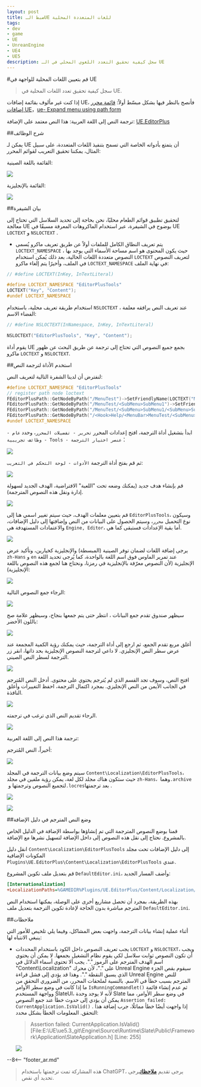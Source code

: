 ```yaml
---
layout: post
title: ضبط الـUE للغات المتعددة المحلية
tags:
- dev
- game
- UE
- UnreanEngine
- UE4
- UE5
description: سجل كيفية تحقيق التعدد اللغوي المحلي في الـ UE
---
```


<meta property="og:title" content="UE 设置本地化多语言" />

#قم بتعيين اللغات المحلية للواجهة في UE

> سجل كيفية تحقيق تعدد اللغات المحلية في UE.

إذا كنت غير مألوف بقائمة إضافات UE، فأنصح بالنظر فيها بشكل مبسّط أولاً: [قائمة محرر إضافات UE](ue-扩展编辑器菜单.md)，[ue- Expand menu using path form](ue-使用路径形式扩展菜单.md)

ترجمة النص إلى اللغة العربية:
هذا النص معتمد على الإضافة: [UE.EditorPlus](https://github.com/disenone/UE.EditorPlus)

##شرح الوظائف

يمكن لـ UE أن يتمتع بأدواته الخاصة التي تسمح بتنفيذ اللغات المتعددة، على سبيل المثال، يمكننا تحقيق التعريب لقوائم المحرر:

القائمة باللغة الصينية:

![](assets/img/2023-ue-localization/chinese.png)

القائمة بالإنجليزية:

![](assets/img/2023-ue-localization/english.png)

##بيان الشيفرة

لتحقيق تطبيق قوائم الطعام محليًا، نحن بحاجة إلى تحديد السلاسل التي تحتاج إلى معالجة UE بوضوح في الشيفرة، عبر استخدام الماكروهات المعرفة مسبقًا في UE `LOCTEXT` و `NSLOCTEXT` .

- يتم تعريف النطاق الكامل للملفات أولاً عن طريق تعريف ماكرو يُسمى `LOCTEXT_NAMESPACE` ، حيث يكون المحتوى هو اسم مساحة الأسماء التي يوجد بها النصوص متعددة اللغات الحالية، بعد ذلك يُمكن استخدام `LOCTEXT` لتعريف النصوص في الملف، وأخيرًا يتم إلغاء ماكرو `LOCTEXT_NAMESPACE` في نهاية الملف:


```cpp
// #define LOCTEXT(InKey, InTextLiteral)

#define LOCTEXT_NAMESPACE "EditorPlusTools"
LOCTEXT("Key", "Content");
#undef LOCTEXT_NAMESPACE

```

استخدام طريقة تعريف محلية، باستخدام `NSLOCTEXT` ، عند تعريف النص يرافقه معلمة الفضاء الاسم:

```cpp
// #define NSLOCTEXT(InNamespace, InKey, InTextLiteral)

NSLOCTEXT("EditorPlusTools", "Key", "Content");
```

يقوم أداة UE بجمع جميع النصوص التي تحتاج إلى ترجمة عن طريق البحث عن ظهور ماكرو `LOCTEXT` و `NSLOCTEXT`.

##استخدم الأداة لترجمة النص

لنفترض أن لدينا الشفرة التالية لتعريف النص:

```cpp
#define LOCTEXT_NAMESPACE "EditorPlusTools"
// register path node loctext
FEditorPlusPath::GetNodeByPath("/MenuTest")->SetFriendlyName(LOCTEXT("MenuTest", "MenuTest"))->SetFriendlyTips(LOCTEXT("MenuTestTips", "MenuTestTips"));
FEditorPlusPath::GetNodeByPath("/MenuTest/<SubMenu>SubMenu1")->SetFriendlyName(LOCTEXT("SubMenu1", "SubMenu1"))->SetFriendlyTips(LOCTEXT("SubMenu1Tips", "SubMenu1Tips"));
FEditorPlusPath::GetNodeByPath("/MenuTest/<SubMenu>SubMenu1/<SubMenu>SubMenu1")->SetFriendlyName(LOCTEXT("SubMenu1", "SubMenu1"))->SetFriendlyTips(LOCTEXT("SubMenu1Tips", "SubMenu1Tips"));
FEditorPlusPath::GetNodeByPath("/<Hook>Help/<MenuBar>MenuTest/<SubMenu>SubMenu1/<Section>Section1")->SetFriendlyName(LOCTEXT("Section1", "Section1"))->SetFriendlyTips(LOCTEXT("Section1Tips", "Section1Tips"));
#undef LOCTEXT_NAMESPACE
```

ابدأ بتشغيل أداة الترجمة، افتح إعدادات المحرر `تحرير - تفضيلات المحرر`، وحدد `عام - وظائف تجريبية - Tools - عنصر اختيار الترجمة`：

![](assets/img/2023-ue-localization/editor_enable_tool.png)


ثم قم بفتح أداة الترجمة `الأدوات - لوحة التحكم في التعريب`:

![](assets/img/2023-ue-localization/editor_open_tool.png)

قم بإنشاء هدف جديد (يمكنك وضعه تحت "اللعبة" الافتراضية، الهدف الجديد لسهولة إدارة ونقل هذه النصوص المترجمة).

![](assets/img/2023-ue-localization/tool_new_target.png)

قم بتعيين معلمات الهدف، حيث سيتم تغيير اسمي هنا إلى `EditorPlusTools`، وسيكون نوع التحميل `محرر`، وسيتم الحصول على البيانات من النص وإضافتها إلى دليل الإضافات، والاعتمادات المستهدفة هي `Engine, Editor`، أما بقية الإعدادات فستبقى كما هي.

![](assets/img/2023-ue-localization/tool_target_config.png)

يرجى إضافة اللغات لضمان توفر الصينية (المبسطة) والإنجليزية كخيارين، وتأكيد عرض `zh-Hans` و `en` عند تمرير الماوس فوق اسم اللغة بالواحدة، كما يُرجى تحديد اللغة الإنجليزية (لأن النصوص معرّفة بالإنجليزية في رمزنا، ونحتاج هنا لجمع هذه النصوص باللغة الإنجليزية):

![](assets/img/2023-ue-localization/tool_target_lang.png)

الرجاء جمع النصوص التالية:

![](assets/img/2023-ue-localization/tool_target_collect.png)

سيظهر صندوق تقدم جمع البيانات ، انتظر حتى يتم جمعها بنجاح، وسيظهر علامة صح باللون الأخضر:

![](assets/img/2023-ue-localization/tool_target_collected.png)

أغلق مربع تقدم الجمع، ثم ارجع إلى أداة الترجمة، حيث يمكنك رؤية الكمية المجمعة عند عرض سطر النص الإنجليزي. لا داعي لترجمة النصوص الإنجليزية بحد ذاتها، انقر زر الترجمة لسطر النص الصيني.

![](assets/img/2023-ue-localization/tool_go_trans.png)

افتح النص، وسوف تجد القسم الذي لم يُترجم يحتوي على محتوى. أدخل النص المُترجم في الجانب الأيمن من النص الإنجليزي. بمجرد اكتمال الترجمة، احفظ التغييرات وأغلق النافذة.

![](assets/img/2023-ue-localization/tool_trans.png)

الرجاء تقديم النص الذي ترغب في ترجمته.

![](assets/img/2023-ue-localization/tool_count.png)

ترجمة هذا النص إلى اللغة العربية:

أخيراً، النص المُترجم:

![](assets/img/2023-ue-localization/tool_build.png)

سيتم وضع بيانات الترجمة في المجلد `Content\Localization\EditorPlusTools`، حيث ستكون هناك مجلد لكل لغة، يمكن رؤية ملفين في مجلد `zh-Hans`، وهما `‏.archive‏` لتجميع النصوص وترجمتها و `‏.locres‏` بعد ترجمتها.

![](assets/img/2023-ue-localization/tool_ret.png)

![](assets/img/2023-ue-localization/tool_ret2.png)

##وضع النص المترجم في دليل الإضافة

قمنا بوضع النصوص المترجمة التي تم إنشاؤها بواسطة الإضافة في الدليل الخاص بالمشروع. نحتاج إلى نقل هذه النصوص إلى داخل الإضافة لتسهيل نشرها مع الإضافة.

انقل دليل `Content\Localization\EditorPlusTools` إلى دليل الإضافات تحت مجلد المكونات الإضافية `Plugins\UE.EditorPlus\Content\Localization\EditorPlusTools` عندي.

قم بتعديل ملف تكوين المشروع `DefaultEditor.ini`، وأضف المسار الجديد:

```ini
[Internationalization]
+LocalizationPaths=%GAMEDIR%Plugins/UE.EditorPlus/Content/Localization/EditorPlusTools
```

بهذه الطريقة، بمجرد أن تحصل مشاريع أخرى على الوصلة، يمكنها استخدام النص المترجم مباشرة بدون الحاجة لإعادة تكوين الترجمة بتعديل ملف `DefaultEditor.ini`.

##ملاحظات

أثناء عملية إنشاء بيانات الترجمة، واجهت بعض المشاكل، وفيما يلي تلخيص للأمور التي ينبغي الانتباه لها:

- يجب تعريف النصوص داخل الكود باستخدام المحددات `LOCTEXT` و `NSLOCTEXT`، ويجب أن تكون النصوص ثوابت سلاسل لكي يقوم نظام التشغيل بجمعها.
لا يمكن أن يحتوي اسم الهدف المترجم على الرموز ".". يجب ألا تحتوي أسماء الدلائل في "Content\Localization\" على "."، لأن محرك Unreal Engine سيقوم بقص الجزء الذي يسبق النقطة ".". وهذا قد يؤدي إلى فشل قراءة Unreal Engine للنص المترجم بسبب خطأ في الاسم.
بالنسبة لملحقات المحرر، من الضروري التحقق من ما إذا كانت في وضع سطر الأوامر `IsRunningCommandlet()` ثم عدم إنشاء قائمة وواجهة المستخدم SlateUI، لأنه لا يوجد وحدة Slate في وضع سطر الأوامر، مما يمكن أن يؤدي إلى حدوث خطأ عند جمع النصوص `Assertion failed: CurrentApplication.IsValid()` . إذا واجهت أيضًا خطأ مماثلًا، جرب إضافة هذا التحقق. المعلومات الخطأ بشكل محدد:

    > Assertion failed: CurrentApplication.IsValid() [File:E:\UE\ue5.3_git\Engine\Source\Runtime\Slate\Public\Framework\Application\SlateApplication.h] [Line: 255] 

    ![](assets/img/2023-ue-localization/tool_error.png)

--8<-- "footer_ar.md"


> هذه المشاركة تمت ترجمتها باستخدام ChatGPT، يرجى تقديم [**ملاحظات**](https://github.com/disenone/wiki_blog/issues/new)يرجى تحديد أي نقص. 
